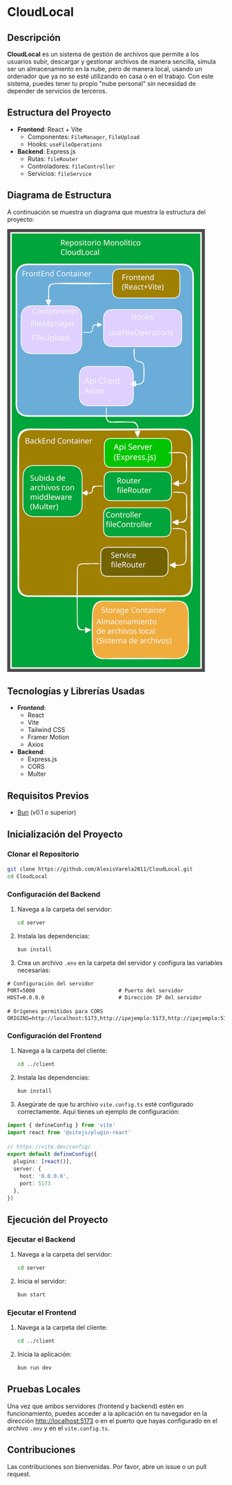 # CloudLocal

## Descripción
**CloudLocal** es un sistema de gestión de archivos que permite a los usuarios subir, descargar y gestionar archivos de manera sencilla, simula ser un almacenamiento en la nube, pero de manera local, usando un ordenador que ya no se esté utilizando en casa o en el trabajo. Con este sistema, puedes tener tu propio "nube personal" sin necesidad de depender de servicios de terceros.

## Estructura del Proyecto
- **Frontend**: React + Vite
  - Componentes: `FileManager`, `FileUpload`
  - Hooks: `useFileOperations`
- **Backend**: Express.js
  - Rutas: `fileRouter`
  - Controladores: `fileController`
  - Servicios: `fileService`

## Diagrama de Estructura

A continuación se muestra un diagrama que muestra la estructura del proyecto:

![Diagrama de Estructura](diagrama.svg)

## Tecnologías y Librerías Usadas
- **Frontend**:
  - React
  - Vite
  - Tailwind CSS
  - Framer Motion
  - Axios
- **Backend**:
  - Express.js
  - CORS
  - Multer

## Requisitos Previos
- [Bun](https://bun.sh/) (v0.1 o superior)

## Inicialización del Proyecto

### Clonar el Repositorio
```bash
git clone https://github.com/AlexisVarela2811/CloudLocal.git
cd CloudLocal
```

### Configuración del Backend
1. Navega a la carpeta del servidor:
   ```bash
   cd server
   ```
2. Instala las dependencias:
   ```bash
   bun install
   ```
3. Crea un archivo `.env` en la carpeta del servidor y configura las variables necesarias:

```plaintext
# Configuración del servidor
PORT=5000                           # Puerto del servidor
HOST=0.0.0.0                        # Dirección IP del servidor

# Orígenes permitidos para CORS
ORIGINS=http://localhost:5173,http://ipejemplo:5173,http://ipejemplo:5173
```

### Configuración del Frontend
1. Navega a la carpeta del cliente:
   ```bash
   cd ../client
   ```
2. Instala las dependencias:
   ```bash
   bun install
   ```
3. Asegúrate de que tu archivo `vite.config.ts` esté configurado correctamente. Aquí tienes un ejemplo de configuración:

```typescript
import { defineConfig } from 'vite'
import react from '@vitejs/plugin-react'

// https://vite.dev/config/
export default defineConfig({
  plugins: [react()],
  server: {
    host: '0.0.0.0',
    port: 5173
  },
})
```

## Ejecución del Proyecto

### Ejecutar el Backend
1. Navega a la carpeta del servidor:
   ```bash
   cd server
   ```
2. Inicia el servidor:
   ```bash
   bun start
   ```

### Ejecutar el Frontend
1. Navega a la carpeta del cliente:
   ```bash
   cd ../client
   ```
2. Inicia la aplicación:
   ```bash
   bun run dev
   ```

## Pruebas Locales
Una vez que ambos servidores (frontend y backend) estén en funcionamiento, puedes acceder a la aplicación en tu navegador en la dirección [http://localhost:5173](http://localhost:5173) o en el puerto que hayas configurado en el archivo `.env` y en el `vite.config.ts`.

## Contribuciones
Las contribuciones son bienvenidas. Por favor, abre un issue o un pull request.
